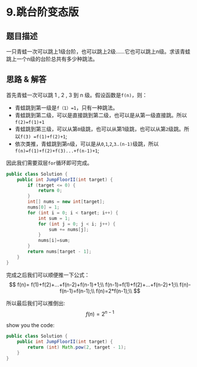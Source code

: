 # 9.跳台阶变态版
## 题目描述
一只青蛙一次可以跳上1级台阶，也可以跳上2级……它也可以跳上n级。求该青蛙跳上一个n级的台阶总共有多少种跳法。

## 思路 & 解答

首先青蛙一次可以跳 1 , 2 , 3 到 n 级。假设函数是`f(n)`，则：
- 青蛙跳到第一级是`f（1）=1`，只有一种跳法。
- 青蛙跳到第二级，可以是直接跳到第二级，也可以是从第一级直接跳。所以`f(2)=f(1)+1`
- 青蛙跳到第三级，可以从第`0`级跳，也可以从第1级跳，也可以从第`2`级跳。所以`f(3) =f(1)+f(2)+1`;
- 依次类推，青蛙跳到第`n`级，可以是从`0`,`1`,`2`,`3`..`(n-1)`级跳，所以`f(n)=f(1)+f(2)+f(3)...+f(n-1)+1`;

因此我们需要双层`for`循环即可完成。

```java
public class Solution {
    public int JumpFloorII(int target) {
        if (target <= 0) {
            return 0;
        }
        int[] nums = new int[target];
        nums[0] = 1;
        for (int i = 0; i < target; i++) {
            int sum = 1;
            for (int j = 0; j < i; j++) {
                sum += nums[j];
            }
            nums[i]=sum;
        }
        return nums[target - 1];
    }
}
```

完成之后我们可以顺便推一下公式：
$$
f(n)= f(1)+f(2)+...+f(n-2)+f(n-1)+1;\\
f(n-1)=f(1)+f(2)+...+f(n-2)+1;\\
f(n)-f(n-1)=f(n-1);\\
f(n)=2*f(n-1);\\
$$

所以最后我们可以推倒出:
$$
f(n) = 2^{n-1}
$$

show you the code:

```java
public class Solution {
    public int JumpFloorII(int target) {
        return (int) Math.pow(2, target - 1);
    }
}
```



